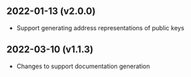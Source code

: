 2022-01-13 (v2.0.0)
-------------------

- Support generating address representations of public keys

2022-03-10 (v1.1.3)
-------------------

- Changes to support documentation generation